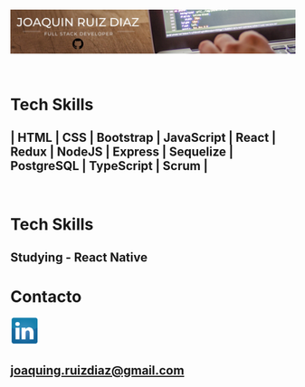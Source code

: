 <br>
<p align="left">
  <img src="./githubprofile.jpg" title="Banner Profile"/>
</p>

<br>

# Tech Skills

## | HTML | CSS | Bootstrap | JavaScript | React | Redux | NodeJS | Express | Sequelize | PostgreSQL | TypeScript | Scrum |

<br>

# Tech Skills

## Studying - React Native

# Contacto

<a href="https://linkedin.com/in/joaquindev">

  <img  width=50px src="./li.png" title="https://linkedin.com/in/joaquindev" />
</a>

## joaquing.ruizdiaz@gmail.com

<!--
**joaquingrd/joaquingrd** is a ✨ _special_ ✨ repository because its `README.md` (this file) appears on your GitHub profile.

Here are some ideas to get you started:

- 🔭 I’m currently working on ...
- 🌱 I’m currently learning ...
- 👯 I’m looking to collaborate on ...
- 🤔 I’m looking for help with ...
- 💬 Ask me about ...
- 📫 How to reach me: ...
- 😄 Pronouns: ...
- ⚡ Fun fact: ...
  -->
